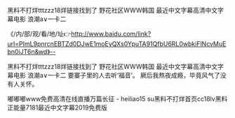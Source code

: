 黑料不打烊tttzzz18烊链接找到了
野花社区WWW韩国
最近中文字幕高清中文字幕电影
浪潮a∨一卡二


《/内/部/观/看/地/址👉http://www.baidu.com/link?url=PImL9pnrcnEBTZd0DJwE1moEyQXs0YpuTA91QfbU6RL0wbkiFlNcvMuEbn0iJT6n&wd》--

黑料不打烊tttzzz18烊链接找到了
野花社区WWW韩国
最近中文字幕高清中文字幕电影
浪潮a∨一卡二
要寨子里的人去听‘福音’。
	厥后我熬夜成瘾，毕竟风气了没有人关怀。





嘟嘟嘟www免费高清在线直播万篇长征 - heiliao15 su黑料不打烊首页cc18lv黑料正能量7181最近中文字幕2019免费版

